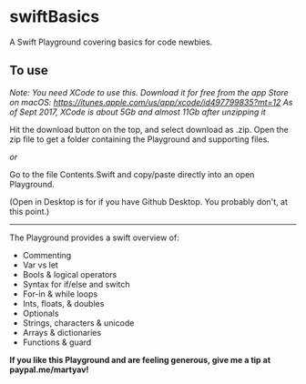 # swiftBasics
A Swift Playground covering basics for code newbies.

## To use 

**Note: You need XCode to use this. Download it for free from the app Store on macOS: https://itunes.apple.com/us/app/xcode/id497799835?mt=12* As of Sept 2017, XCode is about 5Gb and almost 11Gb after unzipping it*

Hit the download button on the top, and select download as .zip. Open the zip file to get a folder containing the Playground and supporting files. 

*or*

Go to the file Contents.Swift and copy/paste directly into an open Playground.

(Open in Desktop is for if you have Github Desktop. You probably don't, at this point.)

---

The Playground provides a swift overview of:

* Commenting
* Var vs let
* Bools & logical operators
* Syntax for if/else and switch
* For-in & while loops
* Ints, floats, & doubles
* Optionals
* Strings, characters & unicode
* Arrays & dictionaries
* Functions & guard

**If you like this Playground and are feeling generous, give me a tip at paypal.me/martyav!** 
